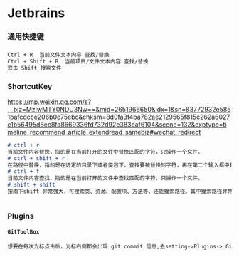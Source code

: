 

# Jetbrains

### 通用快捷键

### 

```tex
Ctrl + R  当前文件文本内容 查找/替换
Ctrl + Shift + R  当前项目/文件文本内容 查找/替换
双击 Shift 搜索文件

```



### ShortcutKey

https://mp.weixin.qq.com/s?__biz=MzIwMTY0NDU3Nw==&mid=2651966650&idx=1&sn=83772932e5851bafcdcce206b0c75ebc&chksm=8d0fa3f4ba782ae2129565f815c262a6027c1b56495d8ec8fa8669336fd732d92e383caf6104&scene=132&exptype=timeline_recommend_article_extendread_samebiz#wechat_redirect

```markdown
# ctrl + r
当前文件内容替换，指的是在当前打开的文件中替换匹配的字符，只操作一个文件。
# ctrl + shift + r
在路径中替换，指的是在选定的目录下或者类包下，查找要被替换的字符，再在第二个输入框中输入要替换的字符，点击弹出框的右下角的replace或者replaceall即可。
# ctrl + f
当前文件内容查找，指的是在当前打开的文件中查找匹配的字符，只操作一个文件。
# shift + shift
按兩下shift 非常强大，可搜索类、资源、配置项、方法等，还能搜索路径。其中搜索路径非常实用，例如你写了一个功能叫hello，在java，js，css，jsp中都有hello的文件夹，那我们可以搜索"hello/"找到路径中包含hello的文件夹。



```



### Plugins

#### `GitToolBox`

```tex
想要在每次光标点击后，光标右侧都会出现 git commit 信息,去setting->Plugins-> GitToolBox->Installed重启 即可。`
```
